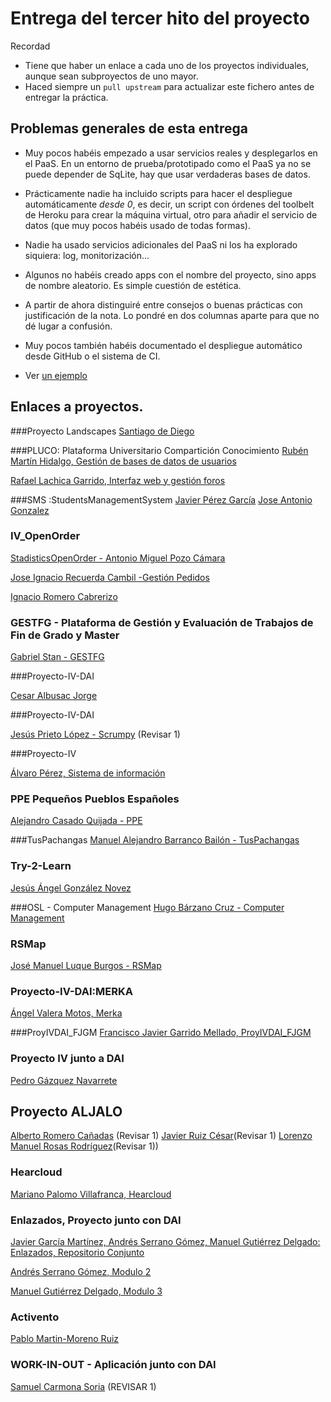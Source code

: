 # Entrega del tercer hito del proyecto

Recordad
* Tiene que haber un enlace a cada uno de los proyectos individuales, aunque sean subproyectos de uno mayor.
* Haced siempre un `pull upstream` para actualizar este fichero antes de entregar la práctica.

## Problemas generales de esta entrega

* Muy pocos habéis empezado a usar servicios reales y desplegarlos en
  el PaaS. En un entorno de prueba/prototipado como el PaaS ya no se
  puede depender de SqLite, hay que usar verdaderas bases de datos.
  
* Prácticamente nadie ha incluido scripts para hacer el despliegue
  automáticamente *desde 0*, es decir, un script con órdenes del
  toolbelt de Heroku para crear la máquina virtual, otro para añadir
  el servicio de datos (que muy pocos habéis usado de todas formas).

* Nadie ha usado servicios adicionales del PaaS ni los ha explorado
siquiera: log, monitorización...

* Algunos no habéis creado apps con el nombre del proyecto, sino apps
de nombre aleatorio. Es simple cuestión de estética.

* A partir de ahora distinguiré entre consejos o buenas prácticas con
justificación de la nota. Lo pondré en dos columnas aparte para que no
dé lugar a confusión.

* Muy pocos también habéis documentado el despliegue automático desde
GitHub o el sistema de CI.

* Ver [un ejemplo](https://github.com/romilgildo/IV-PLUCO-RMH)

## Enlaces a proyectos.

###Proyecto Landscapes
[Santiago de Diego](https://github.com/santidediego/Landscapes/blob/master/README.md)

###PLUCO: Plataforma Universitario Compartición Conocimiento
[Rubén Martín Hidalgo, Gestión de bases de datos de usuarios](https://github.com/romilgildo/IV-PLUCO-RMH)

[Rafael Lachica Garrido, Interfaz web y gestión foros](https://github.com/rafaellg8/IV-PLUCO-RLG/blob/master/README.md#hito-3----desplegar-aplicaci%C3%B3n-en-un-paas----heroku)

###SMS :StudentsManagementSystem
[Javier Pérez García](https://github.com/neon520/SMS-BDyReplica)
[Jose Antonio Gonzalez](https://github.com/JA-Gonz/SMS_Estadisticas)

### IV_OpenOrder
[StadisticsOpenOrder - Antonio Miguel Pozo Cámara](https://github.com/AntonioPozo/Proyecto_IV-OpenOrder)

[Jose Ignacio Recuerda Cambil -Gestión Pedidos](https://github.com/ignaciorecuerda/gestionPedidos)

[Ignacio Romero Cabrerizo](https://github.com/nachobit/IV_PR_OpenOrder)

### GESTFG - Plataforma de Gestión y Evaluación de Trabajos de Fin de Grado y Master

[Gabriel Stan - GESTFG](https://github.com/gabriel-stan/gestion-tfg/tree/deployment)


###Proyecto-IV-DAI

[Cesar Albusac Jorge](https://github.com/cesar2/Proyecto-IV.git)

###Proyecto-IV-DAI

[Jesús Prieto López - Scrumpy](https://github.com/JesGor/Proyecto-IV-DAI) (Revisar 1)

###Proyecto-IV

[Álvaro Pérez, Sistema de información](https://github.com/alvaro-gr/proyecto-IV)


### PPE Pequeños Pueblos Españoles
[Alejandro Casado Quijada - PPE](https://github.com/acasadoquijada/IV)

###TusPachangas
[Manuel Alejandro Barranco Bailón - TusPachangas](https://github.com/mabarrbai/TusPachangas)


### Try-2-Learn
[Jesús Ángel González Novez](https://github.com/jesusgn90/Try-2-Learn)


###OSL - Computer Management
[Hugo Bárzano Cruz - Computer Management](https://github.com/hugobarzano/osl-computer-management)


### RSMap
[José Manuel Luque Burgos - RSMap](https://github.com/luqueburgosjm/RSMap)


### Proyecto-IV-DAI:MERKA
[Ángel Valera Motos, Merka](https://github.com/AngelValera/proyectoIV-Modulo-1.git)


###ProyIVDAI_FJGM
[Francisco Javier Garrido Mellado, ProyIVDAI_FJGM](https://github.com/javiergarridomellado/IV_javiergarridomellado)


### Proyecto IV junto a DAI
[Pedro Gázquez Navarrete](https://github.com/pedrogazquez/Proyecto-IV)

## Proyecto ALJALO
[Alberto Romero Cañadas](https://github.com/sn1k/submodulo-Alberto) (Revisar 1)
[Javier Ruiz César](https://github.com/javiexfiliana7/submodulo-javi)(Revisar 1)
[Lorenzo Manuel Rosas Rodríguez](https://github.com/lorenmanu/submodulo-lorenzo)(Revisar 1))

### Hearcloud
[Mariano Palomo Villafranca, Hearcloud](http://github.com/mpvillafranca/hear-cloud)


### Enlazados, Proyecto junto con DAI

[Javier García Martínez, Andrés Serrano Gómez, Manuel Gutiérrez Delgado: Enlazados, Repositorio Conjunto ](https://github.com/javiergama8/Proyecto-IV)

[Andrés Serrano Gómez, Modulo 2 ](https://github.com/aserranogomez/Proyecto-IV-Modulo2)

[Manuel Gutiérrez Delgado, Modulo 3](https://github.com/manolotello7/ProyectoIV-Modulo3)

### Activento
[Pablo Martin-Moreno Ruiz](https://github.com/pmmre/Activento-PabloMartin-MorenoRuiz)

### WORK-IN-OUT - Aplicación junto con DAI
[Samuel Carmona Soria](https://github.com/Samuc/Proyecto-IV-modulo3) (REVISAR 1)
